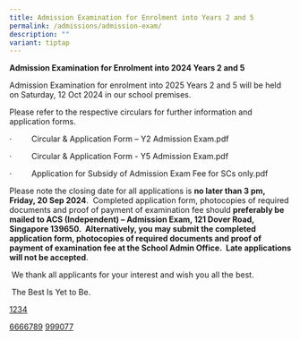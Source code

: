```yaml
---
title: Admission Examination for Enrolment into Years 2 and 5
permalink: /admissions/admission-exam/
description: ""
variant: tiptap
---
```

<p><strong>Admission Examination for Enrolment into 2024 Years 2 and 5</strong>
</p>
<p>Admission Examination for enrolment into 2025 Years 2 and 5 will be held
on Saturday, 12 Oct 2024 in our school premises.</p>
<p>Please refer to the respective circulars for further information and application
forms.</p>
<p>·&nbsp;&nbsp;&nbsp;&nbsp;&nbsp;&nbsp;&nbsp;&nbsp; Circular &amp; Application
Form – Y2 Admission Exam.pdf</p>
<p>·&nbsp;&nbsp;&nbsp;&nbsp;&nbsp;&nbsp;&nbsp;&nbsp; Circular &amp; Application
Form - Y5 Admission Exam.pdf</p>
<p>·&nbsp;&nbsp;&nbsp;&nbsp;&nbsp;&nbsp;&nbsp;&nbsp; Application for Subsidy
of Admission Exam Fee for SCs only.pdf</p>
<p>Please note the closing date for all applications is <strong>no later than 3 pm, Friday, 20 Sep 2024</strong>.&nbsp;
Completed application form, photocopies of required documents and proof
of payment of examination fee should <strong>preferably be mailed to ACS (Independent) – Admission Exam, 121 Dover Road, Singapore 139650.&nbsp; Alternatively, you may submit the completed application form, photocopies of required documents and proof of payment of examination fee at the School Admin Office.&nbsp; Late applications will not be accepted</strong>.&nbsp;</p>
<p>&nbsp;We thank all applicants for your interest and wish you all the best.</p>
<p>&nbsp;The Best Is Yet to Be.</p>
<p><a href="/files/Admissions/2024_Circular___Application_Form_Y2_Admission_Exam.pdf" rel="noopener noreferrer nofollow" target="_blank">1234</a>
</p>
<p><a href="/files/Admissions/2024_Circular___Application_Form___Y5_Admission_Exam.pdf" rel="noopener noreferrer nofollow" target="_blank">6666789</a>
<a href="/files/Admissions/2024_Application_for_Subsidy_of_Admission_Exam_Fee_for_SCs_only.pdf" rel="noopener noreferrer nofollow" target="_blank">999077</a>
</p>